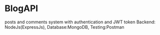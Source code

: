 # BlogAPI
posts and comments system with authentication and JWT token 
Backend: NodeJs(ExpressJs),
Database:MongoDB, 
Testing:Postman
